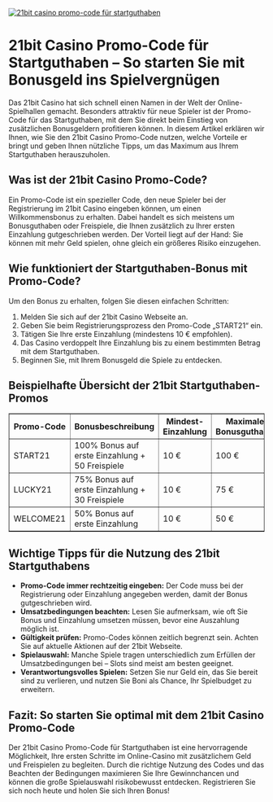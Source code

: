 [![21bit casino promo-code für startguthaben](https://123-caf.pages.dev/gitsignup.png)](https://vrmoo.ru/Bt82HjjY)

<h1>21bit Casino Promo-Code für Startguthaben – So starten Sie mit Bonusgeld ins Spielvergnügen</h1>  <p>Das 21bit Casino hat sich schnell einen Namen in der Welt der Online-Spielhallen gemacht. Besonders attraktiv für neue Spieler ist der Promo-Code für das Startguthaben, mit dem Sie direkt beim Einstieg von zusätzlichen Bonusgeldern profitieren können. In diesem Artikel erklären wir Ihnen, wie Sie den 21bit Casino Promo-Code nutzen, welche Vorteile er bringt und geben Ihnen nützliche Tipps, um das Maximum aus Ihrem Startguthaben herauszuholen.</p>  <h2>Was ist der 21bit Casino Promo-Code?</h2>  <p>Ein Promo-Code ist ein spezieller Code, den neue Spieler bei der Registrierung im 21bit Casino eingeben können, um einen Willkommensbonus zu erhalten. Dabei handelt es sich meistens um Bonusguthaben oder Freispiele, die Ihnen zusätzlich zu Ihrer ersten Einzahlung gutgeschrieben werden. Der Vorteil liegt auf der Hand: Sie können mit mehr Geld spielen, ohne gleich ein größeres Risiko einzugehen.</p>  <h2>Wie funktioniert der Startguthaben-Bonus mit Promo-Code?</h2>  <p>Um den Bonus zu erhalten, folgen Sie diesen einfachen Schritten:</p>  <ol>   <li>Melden Sie sich auf der 21bit Casino Webseite an.</li>   <li>Geben Sie beim Registrierungsprozess den Promo-Code „START21“ ein.</li>   <li>Tätigen Sie Ihre erste Einzahlung (mindestens 10 € empfohlen).</li>   <li>Das Casino verdoppelt Ihre Einzahlung bis zu einem bestimmten Betrag mit dem Startguthaben.</li>   <li>Beginnen Sie, mit Ihrem Bonusgeld die Spiele zu entdecken.</li> </ol>  <h2>Beispielhafte Übersicht der 21bit Startguthaben-Promos</h2>  <table border="1" cellpadding="8" cellspacing="0" style="border-collapse: collapse; width: 100%; max-width: 600px;">   <thead>     <tr>       <th>Promo-Code</th>       <th>Bonusbeschreibung</th>       <th>Mindest-Einzahlung</th>       <th>Maximales Bonusguthaben</th>       <th>Umsatzbedingungen</th>     </tr>   </thead>   <tbody>     <tr>       <td>START21</td>       <td>100% Bonus auf erste Einzahlung + 50 Freispiele</td>       <td>10 €</td>       <td>100 €</td>       <td>35x Bonusbetrag</td>     </tr>     <tr>       <td>LUCKY21</td>       <td>75% Bonus auf erste Einzahlung + 30 Freispiele</td>       <td>10 €</td>       <td>75 €</td>       <td>30x Bonusbetrag</td>     </tr>     <tr>       <td>WELCOME21</td>       <td>50% Bonus auf erste Einzahlung</td>       <td>10 €</td>       <td>50 €</td>       <td>25x Bonusbetrag</td>     </tr>   </tbody> </table>  <h2>Wichtige Tipps für die Nutzung des 21bit Startguthabens</h2>  <ul>   <li><strong>Promo-Code immer rechtzeitig eingeben:</strong> Der Code muss bei der Registrierung oder Einzahlung angegeben werden, damit der Bonus gutgeschrieben wird.</li>   <li><strong>Umsatzbedingungen beachten:</strong> Lesen Sie aufmerksam, wie oft Sie Bonus und Einzahlung umsetzen müssen, bevor eine Auszahlung möglich ist.</li>   <li><strong>Gültigkeit prüfen:</strong> Promo-Codes können zeitlich begrenzt sein. Achten Sie auf aktuelle Aktionen auf der 21bit Webseite.</li>   <li><strong>Spielauswahl:</strong> Manche Spiele tragen unterschiedlich zum Erfüllen der Umsatzbedingungen bei – Slots sind meist am besten geeignet.</li>   <li><strong>Verantwortungsvolles Spielen:</strong> Setzen Sie nur Geld ein, das Sie bereit sind zu verlieren, und nutzen Sie Boni als Chance, Ihr Spielbudget zu erweitern.</li> </ul>  <h2>Fazit: So starten Sie optimal mit dem 21bit Casino Promo-Code</h2>  <p>Der 21bit Casino Promo-Code für Startguthaben ist eine hervorragende Möglichkeit, Ihre ersten Schritte im Online-Casino mit zusätzlichem Geld und Freispielen zu begleiten. Durch die richtige Nutzung des Codes und das Beachten der Bedingungen maximieren Sie Ihre Gewinnchancen und können die große Spielauswahl risikobewusst entdecken. Registrieren Sie sich noch heute und holen Sie sich Ihren Bonus!</p>
